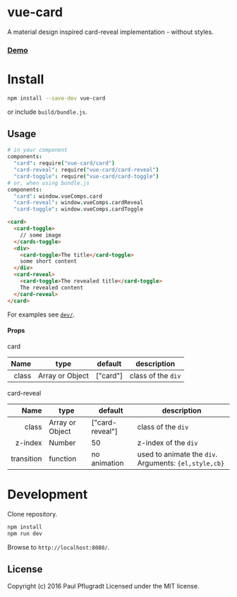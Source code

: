 # vue-card

A material design inspired card-reveal implementation - without styles.

### [Demo](https://vue-comps.github.io/vue-card)

# Install

```sh
npm install --save-dev vue-card
```
or include `build/bundle.js`.

## Usage
```coffee
# in your component
components:
  "card": require("vue-card/card")
  "card-reveal": require("vue-card/card-reveal")
  "card-toggle": require("vue-card/card-toggle")
# or, when using bundle.js
components:
  "card": window.vueComps.card
  "card-reveal": window.vueComps.cardReveal
  "card-toggle": window.vueComps.cardToggle
```
```html
<card>
  <card-toggle>
    // some image
  </cards-toggle>
  <div>
    <card-toggle>The title</card-toggle>
    some short content
  </div>
  <card-reveal>
    <card-toggle>The revealed title</card-toggle>
    The revealed content
  </card-reveal>
</card>
```
For examples see [`dev/`](https://github.com/vue-comps/vue-card/tree/master/dev).

#### Props
card

| Name | type | default | description |
| ---:| --- | ---| --- |
| class | Array or Object | ["card"] | class of the `div`|

card-reveal

| Name | type | default | description |
| ---:| --- | ---| --- |
| class | Array or Object | ["card-reveal"] | class of the `div`|
| z-index | Number | 50 | z-index of the `div` |
| transition | function | no animation | used to animate the `div`. Arguments: `{el,style,cb}` |

# Development
Clone repository.
```sh
npm install
npm run dev
```
Browse to `http://localhost:8080/`.

## License
Copyright (c) 2016 Paul Pflugradt
Licensed under the MIT license.
